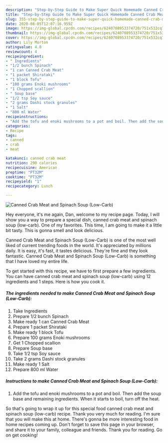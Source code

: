 ```yaml
---
description: "Step-by-Step Guide to Make Super Quick Homemade Canned Crab Meat and Spinach Soup (Low-Carb)"
title: "Step-by-Step Guide to Make Super Quick Homemade Canned Crab Meat and Spinach Soup (Low-Carb)"
slug: 355-step-by-step-guide-to-make-super-quick-homemade-canned-crab-meat-and-spinach-soup-low-carb
date: 2020-08-05T12:07:16.959Z
image: https://img-global.cpcdn.com/recipes/6240708953374720/751x532cq70/canned-crab-meat-and-spinach-soup-low-carb-recipe-main-photo.jpg
thumbnail: https://img-global.cpcdn.com/recipes/6240708953374720/751x532cq70/canned-crab-meat-and-spinach-soup-low-carb-recipe-main-photo.jpg
cover: https://img-global.cpcdn.com/recipes/6240708953374720/751x532cq70/canned-crab-meat-and-spinach-soup-low-carb-recipe-main-photo.jpg
author: Lily Morton
ratingvalue: 4.8
reviewcount: 4
recipeingredient:
- " Ingredients"
- "1/2 bunch Spinach"
- "1 can Canned Crab Meat"
- "1 packet Shirataki"
- "1 block Tofu"
- "100 grams Enoki mushrooms"
- "1 Chopped scallion"
- " Soup base"
- "1/2 tsp Soy sauce"
- "2 grams Dashi stock granules"
- "1 Salt"
- "800 ml Water"
recipeinstructions:
- "Add the tofu and enoki mushrooms to a pot and boil. Then add the soup base and remaining ingredients. When it starts to boil, turn off the heat."
categories:
- Recipe
tags:
- canned
- crab
- meat

katakunci: canned crab meat 
nutrition: 290 calories
recipecuisine: American
preptime: "PT32M"
cooktime: "PT32M"
recipeyield: "1"
recipecategory: Lunch

---
```



![Canned Crab Meat and Spinach Soup (Low-Carb)](https://img-global.cpcdn.com/recipes/6240708953374720/751x532cq70/canned-crab-meat-and-spinach-soup-low-carb-recipe-main-photo.jpg)

Hey everyone, it's me again, Dan, welcome to my recipe page. Today, I will show you a way to prepare a special dish, canned crab meat and spinach soup (low-carb). One of my favorites. This time, I am going to make it a little bit tasty. This is gonna smell and look delicious.

Canned Crab Meat and Spinach Soup (Low-Carb) is one of the most well liked of current trending foods in the world. It's appreciated by millions daily. It is easy, it's fast, it tastes delicious. They're fine and they look fantastic. Canned Crab Meat and Spinach Soup (Low-Carb) is something that I have loved my entire life.




To get started with this recipe, we have to first prepare a few ingredients. You can have canned crab meat and spinach soup (low-carb) using 12 ingredients and 1 steps. Here is how you cook it.

<!--inarticleads1-->

##### The ingredients needed to make Canned Crab Meat and Spinach Soup (Low-Carb):

1. Take  Ingredients
1. Prepare 1/2 bunch Spinach
1. Make ready 1 can Canned Crab Meat
1. Prepare 1 packet Shirataki
1. Make ready 1 block Tofu
1. Prepare 100 grams Enoki mushrooms
1. Get 1 Chopped scallion
1. Prepare  Soup base
1. Take 1/2 tsp Soy sauce
1. Take 2 grams Dashi stock granules
1. Make ready 1 Salt
1. Prepare 800 ml Water




<!--inarticleads2-->

##### Instructions to make Canned Crab Meat and Spinach Soup (Low-Carb):

1. Add the tofu and enoki mushrooms to a pot and boil. Then add the soup base and remaining ingredients. When it starts to boil, turn off the heat.




So that's going to wrap it up for this special food canned crab meat and spinach soup (low-carb) recipe. Thank you very much for reading. I'm sure that you will make this at home. There's gonna be more interesting food in home recipes coming up. Don't forget to save this page in your browser, and share it to your family, colleague and friends. Thank you for reading. Go on get cooking!
